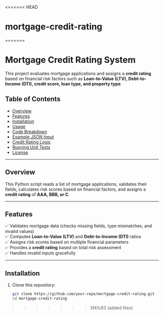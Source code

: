 <<<<<<< HEAD
# mortgage-credit-rating
=======
# **Mortgage Credit Rating System**

This project evaluates mortgage applications and assigns a **credit rating** based on financial risk factors such as **Loan-to-Value (LTV), Debt-to-Income (DTI), credit score, loan type, and property type**.

## **Table of Contents**
- [Overview](#overview)  
- [Features](#features)  
- [Installation](#installation)  
- [Usage](#usage)  
- [Code Breakdown](#code-breakdown)  
- [Example JSON Input](#example-json-input)  
- [Credit Rating Logic](#credit-rating-logic)  
- [Running Unit Tests](#running-unit-tests)  
- [License](#license)  

---


## **Overview**
This Python script reads a list of mortgage applications, validates their fields, calculates risk scores based on financial factors, and assigns a **credit rating** of **AAA, BBB, or C**.

---

## **Features**
✅ Validates mortgage data (checks missing fields, type mismatches, and invalid values)  
✅ Computes **Loan-to-Value (LTV)** and **Debt-to-Income (DTI)** ratios  
✅ Assigns risk scores based on multiple financial parameters  
✅ Provides a **credit rating** based on total risk assessment  
✅ Handles invalid inputs gracefully  

---

## **Installation**
1. Clone this repository:
   ```sh
   git clone https://github.com/your-repo/mortgage-credit-rating.git
   cd mortgage-credit-rating
>>>>>>> 3f41c63 (added files)

